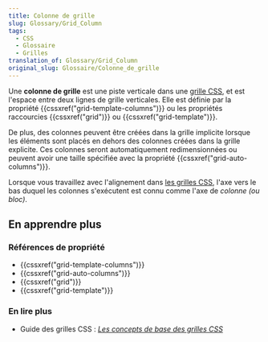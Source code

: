 ```yaml
---
title: Colonne de grille
slug: Glossary/Grid_Column
tags:
  - CSS
  - Glossaire
  - Grilles
translation_of: Glossary/Grid_Column
original_slug: Glossaire/Colonne_de_grille
---
```

Une **colonne de grille** est une piste verticale dans une [grille CSS](/fr/docs/Web/CSS/CSS_Grid_Layout), et est l'espace entre deux lignes de grille verticales. Elle est définie par la propriété {{cssxref("grid-template-columns")}} ou les propriétés raccourcies {{cssxref("grid")}} ou {{cssxref("grid-template")}}.

De plus, des colonnes peuvent être créées dans la grille implicite lorsque les éléments sont placés en dehors des colonnes créées dans la grille explicite. Ces colonnes seront automatiquement redimensionnées ou peuvent avoir une taille spécifiée avec la propriété {{cssxref("grid-auto-columns")}}.

Lorsque vous travaillez avec l'alignement dans [les grilles CSS](/fr/docs/Web/CSS/CSS_Grid_Layout), l'axe vers le bas duquel les colonnes s'exécutent est connu comme l'axe de _colonne (ou bloc)_.

## En apprendre plus

### Références de propriété

- {{cssxref("grid-template-columns")}}
- {{cssxref("grid-auto-columns")}}
- {{cssxref("grid")}}
- {{cssxref("grid-template")}}

### En lire plus

- Guide des grilles CSS : _[Les concepts de base des grilles CSS](/fr/docs/Web/CSS/CSS_Grid_Layout/Les_concepts_de_base)_
